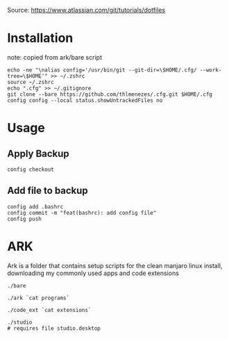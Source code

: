 Source: https://www.atlassian.com/git/tutorials/dotfiles

# Installation

note: copied from ark/bare script
```
echo -ne "\nalias config='/usr/bin/git --git-dir=\$HOME/.cfg/ --work-tree=\$HOME'" >> ~/.zshrc
source ~/.zshrc
echo ".cfg" >> ~/.gitignore
git clone --bare https://github.com/thlmenezes/.cfg.git $HOME/.cfg
config config --local status.showUntrackedFiles no
```

# Usage

## Apply Backup

```
config checkout
```

## Add file to backup

```
config add .bashrc
config commit -m "feat(bashrc): add config file"
config push
```

# ARK

Ark is a folder that contains setup scripts for the clean manjaro linux install, downloading my commonly used apps and code extensions

```
./bare
```

```
./ark `cat programs`
```

```
./code_ext `cat extensions`
```

```
./studio
# requires file studio.desktop
```
